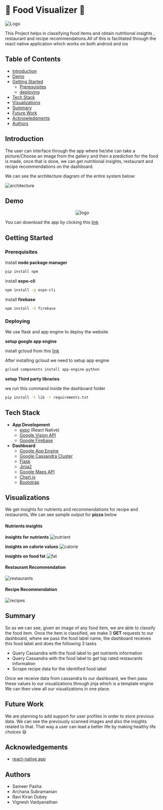 # :fork_and_knife: Food Visualizer :fork_and_knife:

![Logo](/food-visualizer-master/Dashboard/SeeFood/assets/img/brand/food-logo.png)


This Project helps in classifying food items and obtain nutritional insights , restaurant and recipe recommendations.All of this is 
facilitated through the react native application which works on both android and ios

## Table of Contents
- [Introduction](#introduction)
- [Demo](#demo)
- [Getting Started](#GettingStarted)
    * [Prerequisites](#prerequisites)
    * [deploying](#deploying)
- [Tech Stack](#techstack)
- [Visualizations](#visualizations)
- [Summary](#summary)
- [Future Work](#futureWork)
- [Acknowledgments](#acknowledgements)
- [Authors](#authors)

## Introduction

The user can interface through the app where he/she can take a picture/Choose an image from the gallery and then a prediction for the food is made, once that is done, we can get nutritional insights, restaurant and recipe recommendations on the dashboard.

We can see the architecture diagram of the entire system below:

![architecture](/food-visualizer-master/Output/Architecture.png)

## Demo

<p align="center"><img alt="logo" src="/food-visualizer-master/Output/demo.gif"></p>

You can download the app by clicking this [link](https://expo.io/@sammyboi/seefood)

## Getting Started

### Prerequisites

install **node package manager**

```bash
pip install npm
```

install **expo-cli**

```bash
npm install -g expo-cli
```

install **firebase**

```bash
npm install -S firebase
```
### Deploying

We use flask and app engine to deploy the website

**setup google app engine**

install gcloud from this [link](https://cloud.google.com/sdk/docs/)

After installing gcloud we need to setup app engine

```bash
gcloud components install app-engine-python
```

**setup Third party libraries**
    
we run this command inside the dashboard folder

```bash
pip install -t lib -r requirements.txt
```

## Tech Stack
- **App Development**
    * [expo](https://docs.expo.io/versions/latest/) (React Native)
    * [Google Vision API](https://cloud.google.com/vision/)
    * [Google Firebase](https://firebase.google.com/)
- **Dashboard**
    * [Google App Engine](https://cloud.google.com/appengine/)
    * [Google Cassandra Cluster](https://console.cloud.google.com/marketplace/details/google/cassandra)
    * [Flask](http://flask.palletsprojects.com/en/1.1.x/)
    * [Jinja2](https://www.palletsprojects.com/p/jinja/)
    * [Google Maps API](https://developers.google.com/maps/documentation)
    * [Chart.js](https://www.chartjs.org/)
    * [Bootstrap](https://getbootstrap.com/)

## Visualizations

We get insights for nutrients and recommendations for recipe and restaurants, We can see sample output for **pizza** below

#### Nutrients insights 

**insights for nutrients**
![nutrient](/food-visualizer-master/Output/nutrient.jpg)

**insights on calorie values**
![calorie](/food-visualizer-master/Output/calorie.jpg)

**insights on food fat**
![fat](/food-visualizer-master/Output/fat.jpg)

#### Restaurant Recommendation

![restaurants](/food-visualizer-master/Output/restaurant.jpg)

#### Recipe Recommendation

![recipes](/food-visualizer-master/Output/Recipes.png)

## Summary

So as we can see, given an image of any food item, we are able to classify the food item. Once the item is classified, we make 3 **GET**
requests to our dashboard, where we pass the food label name, the dashboard receives this food label and does the following 3 tasks
- Query Cassandra with the food label to get nutrients information
- Query Cassandra with the food label to get top rated restaurants information
- Scrape recipe data for the identified food label

Once we receive data from cassandra to our dashboard, we then pass these values to our visualizations through jinja which is a template engine
We can then view all our visualizations in one place.

## Future Work

We are planning to add support for user profiles in order to store previous data. We can see the previously scanned images and also the insights related to that.
That way a user can lead a better life by making healthy life choices :smiley:

## Acknowledgements

- [react-native app](https://github.com/JscramblerBlog/google-vision-rn-demo)

## Authors

- Sameer Pasha
- Archana Subramanian
- Ravi Kiran Dubey
- Vignesh Vaidyanathan
